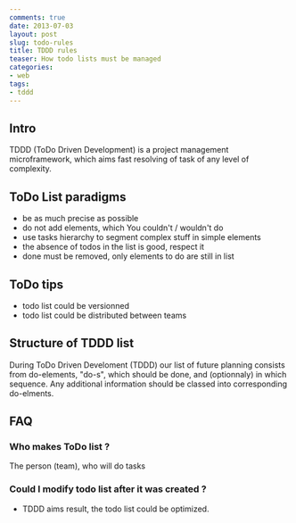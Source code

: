 ```yaml
--- 
comments: true 
date: 2013-07-03
layout: post 
slug: todo-rules
title: TDDD rules
teaser: How todo lists must be managed
categories: 
- web 
tags: 
- tddd
---
```


## Intro

TDDD (ToDo Driven Development) is a project management microframework, which aims fast resolving of task of any level of complexity.

## ToDo List paradigms

* be as much precise as possible
* do not add elements, which You couldn't / wouldn't do
 * use tasks hierarchy to segment complex stuff in simple elements
* the absence of todos in the list is good, respect it
* done must be removed, only elements to do are still in list

## ToDo tips

* todo list could be versionned
* todo list could be distributed between teams

## Structure of TDDD list

During ToDo Driven Develoment (TDDD) our list of future planning consists from do-elements, "do-s", which should be done, and (optionnaly) in which sequence. Any additional information should be classed into corresponding do-elments.

## FAQ

### Who makes ToDo list ?

The person (team), who will do tasks

### Could I modify todo list after it was created ?

* TDDD aims result, the todo list could be optimized.
